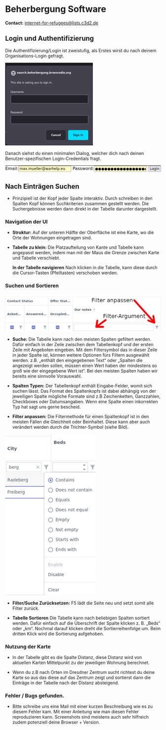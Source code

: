 # Beherbergung Software

**Contact:** <internet-for-refugees@lists.c3d2.de>

## Login und Authentifizierung

Die Authentifizierung/Login ist zweistufig, als Erstes wirst du nach deinem Organisations-Login gefragt.

![](../graphics/org_password.png)

Danach siehst du einen minimalen Dialog, welcher dich nach deinen Benutzer-spezifischen Login-Credentials fragt.

![](../graphics/user_password.png)

## Nach Einträgen Suchen

- Prinzipiell ist der Kopf jeder Spalte interaktiv. Durch schreiben in den Spalten Kopf können Suchkriterien zusammen gestellt werden.
Die Suchergebnisse werden dann direkt in der Tabelle darunter dargestellt.

### Navigation der UI

- **Struktur:** Auf der unteren Hälfte der Oberfläche ist eine Karte, wo die Orte der Wohnungen eingetragen sind.

- **Tabelle zu klein:** Die Platzaufteilung von Kante und Tabelle kann angepasst werden, indem man mit der Maus die Grenze zwischen Karte und Tabelle verschiebt.

  **In der Tabelle navigieren** Nach klicken in die Tabelle, kann diese durch die Cursor-Tasten (Pfeiltasten) verschoben werden.


<!--
Es wird, dass die Wohnung in dem jeweiligen grauen Kreis ist. Bei genauen Ortsangaben ist das Zentrum des Kreises der Ort.
-->


### Suchen und Sortieren

![](../graphics/table.png)

- **Suche:** Die Tabelle kann nach den meisten Spalten gefiltert werden. Dafür einfach in der Zeile zwischen dem Tabellenkopf und der ersten Zeile mit Angeboten eingeben. Mit dem Filtersymbol das in dieser Zeile in
jeder Spalte ist, können weitere Optionen fürs Filtern ausgewählt werden. z.B. „enthält den eingegebenen Text“ oder „Spalten die angezeigt werden sollen, müssen einen Wert haben der mindestens so groß wie der eingegebene Wert ist“. Bei den meisten Spalten haben wir bereits eine sinnvolle Vorauswahl.

- **Spalten Typen:** Der Tabellenkopf enthält Eingabe-Felder, womit sich suchen lässt. Das Format des Spaltenkopfs ist dabei abhängig von der jeweiligen Spalte mögliche Formate sind z.B Zeichenketten, Ganzzahlen, Checkboxes oder Datumsangaben. Wenn eine Spalte einen inkorrekten Typ hat sagt uns gerne bescheid.

- **Filter anpassen:** Die Filtermethode für einen Spaltenkopf ist in den meisten Fällen die Gleichheit oder Beinhaltet. Diese kann aber auch verändert werden durch die Trichter-Symbol (siehe Bild).

![](../graphics/city_column.png)

- **Filter/Suche Zurücksetzen:** F5 lädt die Seite neu und setzt somit alle Filter zurück.

- **Tabelle Sortieren** Die Tabelle kann nach beliebigen Spalten sortiert werden. Dafür einfach auf die Überschrift der Spalte klicken z. B. „Beds“ oder „km“. Nochmal darauf klicken dreht die Sortierreihenfolge um. Beim dritten Klick wird die Sortierung aufgehoben.

### Nutzung der Karte

- In der Tabelle gibt es die Spalte Distanz, diese Distanz wird von aktuellen Karten Mittelpunkt zu der jeweiligen Wohnung berechnet.

- Wenn du z.B nach Orten im Dresdner Zentrum sucht richtest du deine Karte so aus das diese auf das Zentrum zeigt und sortierst dann die Einträge in der Tabelle nach der Distanz absteigend.


### Fehler / Bugs gefunden.

- Bitte schreibe uns eine Mail mit einer kurzen Beschreibung wie es zu diesem Fehler kam. Mit einer Anleitung wie man diesen Fehler reproduzieren kann. Screenshots sind meistens auch sehr hilfreich zudem potenziell deine Browser + Version.


